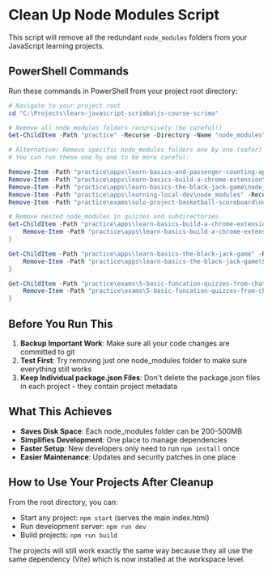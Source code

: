 # Clean Up Node Modules Script

This script will remove all the redundant `node_modules` folders from your JavaScript learning projects.

## PowerShell Commands

Run these commands in PowerShell from your project root directory:

```powershell
# Navigate to your project root
cd "C:\Projects\learn-javascript-scrimba\js-course-scrima"

# Remove all node_modules folders recursively (be careful!)
Get-ChildItem -Path "practice" -Recurse -Directory -Name "node_modules" | ForEach-Object { Remove-Item -Path "practice\$_" -Recurse -Force }

# Alternative: Remove specific node_modules folders one by one (safer)
# You can run these one by one to be more careful:

Remove-Item -Path "practice\apps\learn-basics-and-passenger-counting-app\node_modules" -Recurse -Force -ErrorAction SilentlyContinue
Remove-Item -Path "practice\apps\learn-basics-build-a-chrome-extension\node_modules" -Recurse -Force -ErrorAction SilentlyContinue
Remove-Item -Path "practice\apps\learn-basics-the-black-jack-game\node_modules" -Recurse -Force -ErrorAction SilentlyContinue
Remove-Item -Path "practice\apps\learning-local-dev\node_modules" -Recurse -Force -ErrorAction SilentlyContinue
Remove-Item -Path "practice\exams\solo-project-basketball-scoreboard\node_modules" -Recurse -Force -ErrorAction SilentlyContinue

# Remove nested node_modules in quizzes and subdirectories
Get-ChildItem -Path "practice\apps\learn-basics-build-a-chrome-extension\quizzes" -Recurse -Directory -Name "node_modules" | ForEach-Object { 
    Remove-Item -Path "practice\apps\learn-basics-build-a-chrome-extension\quizzes\$_" -Recurse -Force -ErrorAction SilentlyContinue
}

Get-ChildItem -Path "practice\apps\learn-basics-the-black-jack-game" -Recurse -Directory -Name "node_modules" | ForEach-Object { 
    Remove-Item -Path "practice\apps\learn-basics-the-black-jack-game\$_" -Recurse -Force -ErrorAction SilentlyContinue
}

Get-ChildItem -Path "practice\exams\5-basic-funcation-quizzes-from-chatgpt" -Recurse -Directory -Name "node_modules" | ForEach-Object { 
    Remove-Item -Path "practice\exams\5-basic-funcation-quizzes-from-chatgpt\$_" -Recurse -Force -ErrorAction SilentlyContinue
}
```

## Before You Run This

1. **Backup Important Work**: Make sure all your code changes are committed to git
2. **Test First**: Try removing just one node_modules folder to make sure everything still works
3. **Keep Individual package.json Files**: Don't delete the package.json files in each project - they contain project metadata

## What This Achieves

- **Saves Disk Space**: Each node_modules folder can be 200-500MB
- **Simplifies Development**: One place to manage dependencies
- **Faster Setup**: New developers only need to run `npm install` once
- **Easier Maintenance**: Updates and security patches in one place

## How to Use Your Projects After Cleanup

From the root directory, you can:

- Start any project: `npm start` (serves the main index.html)
- Run development server: `npm run dev`
- Build projects: `npm run build`

The projects will still work exactly the same way because they all use the same dependency (Vite) which is now installed at the workspace level.
